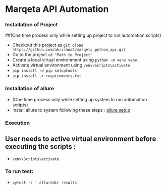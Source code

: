 # Marqeta API Automation

### Installation of Project
##(One time process only while setting up project to run automation scripts)
- Checkout this project as `git clone https://github.com/akrishna2/marqeta_python_api.git`
- Go to the project `cd "Path to Project"`
- Create a local virtual environment using `python -m venv venv`.
- Activate virtual environment using `venv\Scripts\activate`
- `pip install -U pip setuptools`
- `pip install -r requirements.txt`

### Installation of allure
- (One time process only while setting up system to run automation scripts)
- Install allure to system following these steps : [allure setup]("https://docs.qameta.io/allure/)

### Execution

## User needs to active virtual environment before executing the scripts :
- `venv\Scripts\activate`

### To run test:
- `pytest -s --alluredir results`

